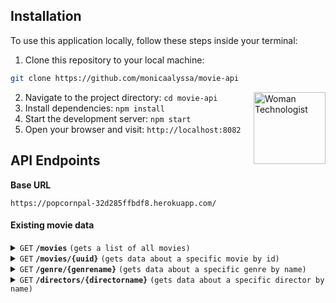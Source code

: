 ## Installation

To use this application locally, follow these steps inside your terminal:

1. Clone this repository to your local machine:
```bash
git clone https://github.com/monicaalyssa/movie-api
```
<img align="right" src="https://raw.githubusercontent.com/Tarikul-Islam-Anik/Telegram-Animated-Emojis/main/People/Woman%20Technologist.webp" alt="Woman Technologist" width="115"/>

2. Navigate to the project directory: `cd movie-api`
3. Install dependencies: `npm install`
4. Start the development server: `npm start`
5. Open your browser and visit: `http://localhost:8082`

## API Endpoints

**Base URL**
``` 
https://popcornpal-32d285ffbdf8.herokuapp.com/ 
```

#### Existing movie data

<details>
 <summary><code>GET</code> <code><b>/movies</b></code> <code>(gets a list of all movies)</code></summary>

##### Parameters

> | None |
> |---------------|

##### Responses

> | HTTP Code     | Content-Type                      | Response                                                            |
> |---------------|-----------------------------------|---------------------------------------------------------------------|
> | `200`         | `application/json; charset=utf-8`        | JSON array of objects 

</details>

<details>
 <summary><code>GET</code> <code><b>/movies/{uuid}</b></code> <code>(gets data about a specific movie by id)</code></summary>
 
##### Parameters

> | Name   | Data Type      | Description                                          |
> |--------|----------------|------------------------------------------------------|
> | `uuid` | string         | The specific movie id                 |


##### Responses

> | HTTP Code     | Content-Type                      | Response                                                            |
> |---------------|-----------------------------------|---------------------------------------------------------------------|
> | `200`         | `application/json; charset=utf-8`        | JSON object 
> | `500`         | `text/html; charset=utf-8`        | `"Error: " + message`

##### Example Request
`https://popcornpal-32d285ffbdf8.herokuapp.com/movies/666f4ac82ea46717e439e608`

##### Example Response (200 OK)
```json
{
  "Genre": {
    "Name": "Mystery",
    "Description": "Mystery involves a mysterious death or a crime to be solved."
  },
  "Director": {
    "Name": "Sam Esmail",
    "Bio": "Sam Esmail is an American producer and writer, with 5 film award wins.",
    "Birthdate": "1977-09-17T00:00:00.000Z"
  },
  "_id": "666f4ac82ea46717e439e608",
  "Title": "Leave the World Behind",
  "Description": "A family's getaway to a luxurious rental home takes an ominous turn when a cyberattack knocks out their devices, and two strangers appear at their door.",
  "ImageURL": "https://m.media-amazon.com/images/M/MV5BMTUzM2I3NDEtMjNhYi00NTQ0LThmZDItZTMyMzM2MjJmZGRjXkEyXkFqcGdeQXVyMTU3NDU4MDg2._V1_.jpg",
  "Featured": false,
  "BannerURL": "https://stadt-bremerhaven.de/wp-content/uploads/2023/10/Leave-the-world-behind.jpg",
  "Duration": "2h20m"
}
```

</details> 

<details>
 <summary><code>GET</code> <code><b>/genre/{genrename}</b></code> <code>(gets data about a specific genre by name)</code></summary>

##### Parameters

> | Name   | Data Type      | Description                                          |
> |--------|----------------|------------------------------------------------------|
> | `genrename` | string         | The name of the genre (case sensitive)                 |


##### Responses

> | HTTP Code     | Content-Type                      | Response                                                            |
> |---------------|-----------------------------------|---------------------------------------------------------------------|
> | `200`         | `application/json; charset=utf-8`        | JSON object 
> | `500`         | `text/html; charset=utf-8`        | `genrename + "genre not found"`

##### Example Request
`https://popcornpal-32d285ffbdf8.herokuapp.com/genre/Fantasy`

##### Example Response (200 OK)
```json
{
  "Name": "Fantasy",
  "Description": "Fantasy stories are set in a faraway or fictional universe and are usually inspired by mythology and folklore."
}
```

</details>

<details>
 <summary><code>GET</code> <code><b>/directors/{directorname}</b></code> <code>(gets data about a specific director by name)</code></summary>

##### Parameters

> | Name   | Data Type      | Description                                          |
> |--------|----------------|------------------------------------------------------|
> | `directorname` | string         | The name of the director (case sensitive)                 |


##### Responses

> | HTTP Code     | Content-Type                      | Response                                                            |
> |---------------|-----------------------------------|---------------------------------------------------------------------|
> | `200`         | `application/json; charset=utf-8`        | JSON object 
> | `500`         | `text/html; charset=utf-8`        | `directorname + " not found"`

##### Example Request
`https://popcornpal-32d285ffbdf8.herokuapp.com/directors/James Cameron`

##### Example Response (200 OK)
```json
{
  "Name": "James Cameron",
  "Bio": "James Cameron is a Canadian filmmaker known for his expansive vision and innovative special-effects films, most notably Titanic (1997), and Avatar (2009).",
  "Birthdate": "1954-08-16T00:00:00.000Z"
}
```

</details>   
